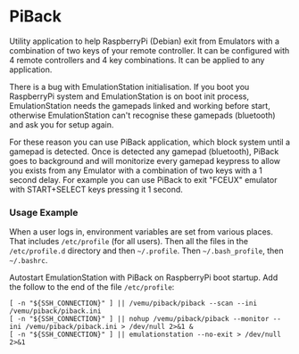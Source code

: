 # PiBack
Utility application to help RaspberryPi (Debian) exit from Emulators with a combination of two keys of your remote controller. It can be configured with 4 remote controllers and 4 key combinations. It can be applied to any application.

There is a bug with EmulationStation initialisation. If you boot you RaspberryPi system and EmulationStation is on boot init process, EmulationStation needs the gamepads linked and working before start, otherwise EmulationStation can't recognise these gamepads (bluetooth) and ask you for setup again.

For these reason you can use PiBack application, which block system until a gamepad is detected. Once is detected any gamepad (bluetooth), PiBack goes to background and will monitorize every gamepad keypress to allow you exists from any Emulator with a combination of two keys with a 1 second delay. For example you can use PiBack to exit "FCEUX" emulator with START+SELECT keys pressing it 1 second.

### Usage Example

When a user logs in, environment variables are set from various places.  That includes `/etc/profile` (for all users). Then all the files in the `/etc/profile.d` directory and then `~/.profile`. Then `~/.bash_profile`, then `~/.bashrc`. 

Autostart EmulationStation with PiBack on RaspberryPi boot startup. Add the follow to the end of the file `/etc/profile`:

```
[ -n "${SSH_CONNECTION}" ] || /vemu/piback/piback --scan --ini /vemu/piback/piback.ini
[ -n "${SSH_CONNECTION}" ] || nohup /vemu/piback/piback --monitor --ini /vemu/piback/piback.ini > /dev/null 2>&1 &
[ -n "${SSH_CONNECTION}" ] || emulationstation --no-exit > /dev/null 2>&1
```


